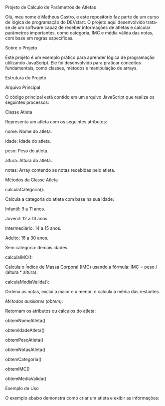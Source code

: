 Projeto de Cálculo de Parâmetros de Atletas

Olá, meu nome é Matheus Castro, e este repositório faz parte de um curso de lógica de programação do DEVstart. O projeto aqui desenvolvido trata-se de um software capaz de receber informações de atletas e calcular parâmetros importantes, como categoria, IMC e média válida das notas, com base em regras específicas.

Sobre o Projeto

Este projeto é um exemplo prático para aprender lógica de programação utilizando JavaScript. Ele foi desenvolvido para praticar conceitos fundamentais, como classes, métodos e manipulação de arrays.

Estrutura do Projeto

Arquivo Principal

O código principal está contido em um arquivo JavaScript que realiza os seguintes processos:

Classe Atleta

Representa um atleta com os seguintes atributos:

nome: Nome do atleta.

idade: Idade do atleta.

peso: Peso do atleta.

altura: Altura do atleta.

notas: Array contendo as notas recebidas pelo atleta.

Métodos da Classe Atleta

calculaCategoria():

Calcula a categoria do atleta com base na sua idade:

Infantil: 9 a 11 anos.

Juvenil: 12 a 13 anos.

Intermediário: 14 a 15 anos.

Adulto: 16 a 30 anos.

Sem categoria: demais idades.

calculaIMC():

Calcula o Índice de Massa Corporal (IMC) usando a fórmula: IMC = peso / (altura * altura).

calculaMediaValida():

Ordena as notas, exclui a maior e a menor, e calcula a média das restantes.

*Métodos auxiliares (obtem)*:

Retornam os atributos ou cálculos do atleta:

obtemNomeAtleta()

obtemIdadeAtleta()

obtemPesoAtleta()

obtemNotasAtleta()

obtemCategoria()

obtemIMC()

obtemMediaValida()

Exemplo de Uso

O exemplo abaixo demonstra como criar um atleta e exibir as informações:
